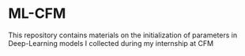 # ML-CFM
This repository contains materials on the initialization of parameters in Deep-Learning models I collected during my internship at CFM
